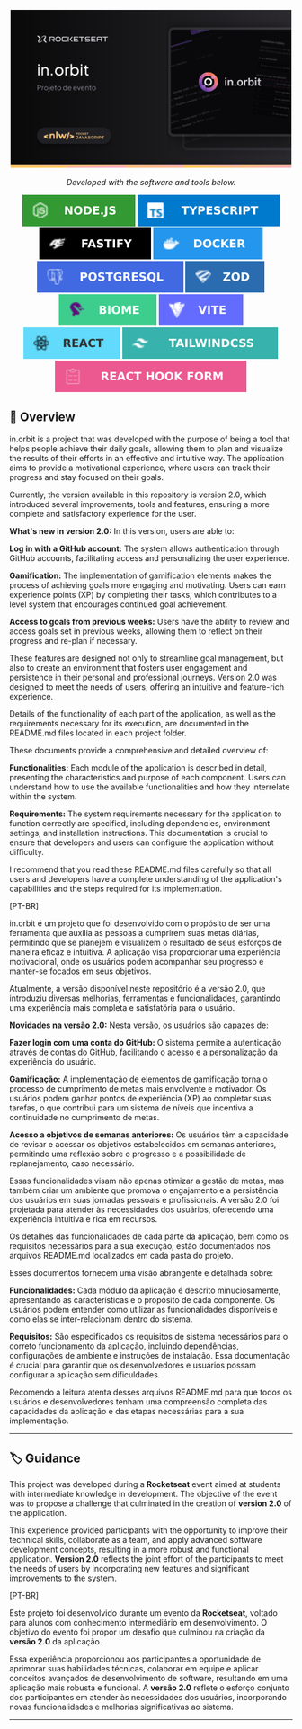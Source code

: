 <p align="center">
  <img src="img.shields.io/image/thumbnail.svg" width="500" alt="thumbnail" /></a>
</p>

<p align="center">
		<em>Developed with the software and tools below.</em>
</p>

<p align="center">
    <img src="img.shields.io/badge/node.svg?style=flat&logo=node&logoColor=white" alt="node">
    <img src="img.shields.io/badge/typeScript.svg?style=flat&logo=typeScript&logoColor=white" alt="typeScript">
    <img src="img.shields.io/badge/fastify.svg?style=flat&logo=fastify&logoColor=white" alt="fastify">
    <img src="img.shields.io/badge/docker.svg?style=flat&logo=docker&logoColor=white" alt="docker">
    <img src="img.shields.io/badge/postgresql.svg?style=flat&logo=postgresql&logoColor=white" alt="postgresql">
    <img src="img.shields.io/badge/zod.svg?style=flat&logo=zod&logoColor=white" alt="zod">
    <br>
    <img src="img.shields.io/badge/biome.svg?style=flat&logo=biome&logoColor=white" alt="biome">
    <img src="img.shields.io/badge/vite.svg?style=flat&logo=vite&logoColor=white" alt="vite">
    <img src="img.shields.io/badge/react.svg?style=flat&logo=react&logoColor=white" alt="react">
    <img src="img.shields.io/badge/tailwindcss.svg?style=flat&logo=tailwindcss&logoColor=white" alt="tailwindcss">
    <img src="img.shields.io/badge/react_hook_form.svg?style=flat&logo=react_hook_form&logoColor=white" alt="react_hook_form">

</p>

## 📝 Overview

in.orbit is a project that was developed with the purpose of being a tool that helps people achieve their daily goals, allowing them to plan and visualize the results of their efforts in an effective and intuitive way. The application aims to provide a motivational experience, where users can track their progress and stay focused on their goals.

Currently, the version available in this repository is version 2.0, which introduced several improvements, tools and features, ensuring a more complete and satisfactory experience for the user.

**What's new in version 2.0:**
In this version, users are able to:

**Log in with a GitHub account:** The system allows authentication through GitHub accounts, facilitating access and personalizing the user experience.

**Gamification:** The implementation of gamification elements makes the process of achieving goals more engaging and motivating. Users can earn experience points (XP) by completing their tasks, which contributes to a level system that encourages continued goal achievement.

**Access to goals from previous weeks:** Users have the ability to review and access goals set in previous weeks, allowing them to reflect on their progress and re-plan if necessary.

These features are designed not only to streamline goal management, but also to create an environment that fosters user engagement and persistence in their personal and professional journeys. Version 2.0 was designed to meet the needs of users, offering an intuitive and feature-rich experience.

Details of the functionality of each part of the application, as well as the requirements necessary for its execution, are documented in the README.md files located in each project folder.

These documents provide a comprehensive and detailed overview of:

**Functionalities:** Each module of the application is described in detail, presenting the characteristics and purpose of each component. Users can understand how to use the available functionalities and how they interrelate within the system.

**Requirements:** The system requirements necessary for the application to function correctly are specified, including dependencies, environment settings, and installation instructions. This documentation is crucial to ensure that developers and users can configure the application without difficulty.

I recommend that you read these README.md files carefully so that all users and developers have a complete understanding of the application's capabilities and the steps required for its implementation.

[PT-BR]

in.orbit é um projeto que foi desenvolvido com o propósito de ser uma ferramenta que auxilia as pessoas a cumprirem suas metas diárias, permitindo que se planejem e visualizem o resultado de seus esforços de maneira eficaz e intuitiva. A aplicação visa proporcionar uma experiência motivacional, onde os usuários podem acompanhar seu progresso e manter-se focados em seus objetivos.

Atualmente, a versão disponível neste repositório é a versão 2.0, que introduziu diversas melhorias, ferramentas e funcionalidades, garantindo uma experiência mais completa e satisfatória para o usuário.

**Novidades na versão 2.0:**
Nesta versão, os usuários são capazes de:

**Fazer login com uma conta do GitHub:** O sistema permite a autenticação através de contas do GitHub, facilitando o acesso e a personalização da experiência do usuário.

**Gamificação:** A implementação de elementos de gamificação torna o processo de cumprimento de metas mais envolvente e motivador. Os usuários podem ganhar pontos de experiência (XP) ao completar suas tarefas, o que contribui para um sistema de níveis que incentiva a continuidade no cumprimento de metas.

**Acesso a objetivos de semanas anteriores:** Os usuários têm a capacidade de revisar e acessar os objetivos estabelecidos em semanas anteriores, permitindo uma reflexão sobre o progresso e a possibilidade de replanejamento, caso necessário.

Essas funcionalidades visam não apenas otimizar a gestão de metas, mas também criar um ambiente que promova o engajamento e a persistência dos usuários em suas jornadas pessoais e profissionais. A versão 2.0 foi projetada para atender às necessidades dos usuários, oferecendo uma experiência intuitiva e rica em recursos.

Os detalhes das funcionalidades de cada parte da aplicação, bem como os requisitos necessários para a sua execução, estão documentados nos arquivos README.md localizados em cada pasta do projeto.

Esses documentos fornecem uma visão abrangente e detalhada sobre:

**Funcionalidades:** Cada módulo da aplicação é descrito minuciosamente, apresentando as características e o propósito de cada componente. Os usuários podem entender como utilizar as funcionalidades disponíveis e como elas se inter-relacionam dentro do sistema.

**Requisitos:** São especificados os requisitos de sistema necessários para o correto funcionamento da aplicação, incluindo dependências, configurações de ambiente e instruções de instalação. Essa documentação é crucial para garantir que os desenvolvedores e usuários possam configurar a aplicação sem dificuldades.

Recomendo a leitura atenta desses arquivos README.md para que todos os usuários e desenvolvedores tenham uma compreensão completa das capacidades da aplicação e das etapas necessárias para a sua implementação.

---
 
## 🏷️ Guidance

This project was developed during a **Rocketseat** event aimed at students with intermediate knowledge in development. The objective of the event was to propose a challenge that culminated in the creation of **version 2.0** of the application.

This experience provided participants with the opportunity to improve their technical skills, collaborate as a team, and apply advanced software development concepts, resulting in a more robust and functional application. **Version 2.0** reflects the joint effort of the participants to meet the needs of users by incorporating new features and significant improvements to the system.

[PT-BR]

Este projeto foi desenvolvido durante um evento da **Rocketseat**, voltado para alunos com conhecimento intermediário em desenvolvimento. O objetivo do evento foi propor um desafio que culminou na criação da **versão 2.0** da aplicação.

Essa experiência proporcionou aos participantes a oportunidade de aprimorar suas habilidades técnicas, colaborar em equipe e aplicar conceitos avançados de desenvolvimento de software, resultando em uma aplicação mais robusta e funcional. A **versão 2.0** reflete o esforço conjunto dos participantes em atender às necessidades dos usuários, incorporando novas funcionalidades e melhorias significativas ao sistema.

---